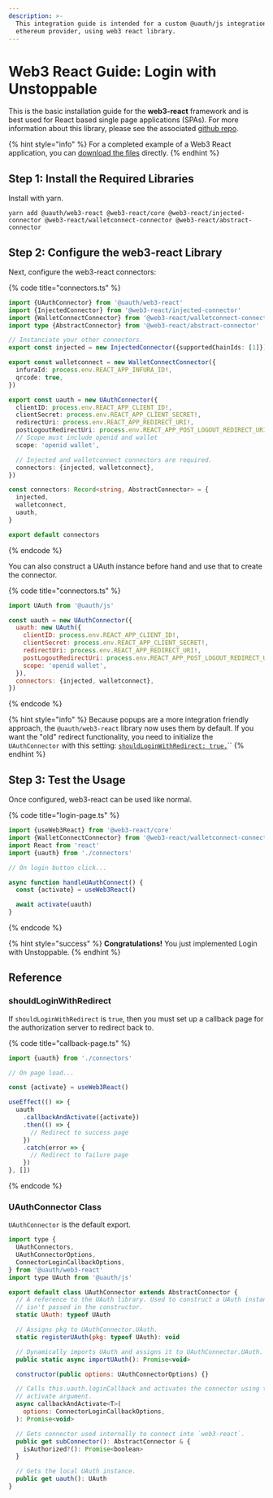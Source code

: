 ```yaml
---
description: >-
  This integration guide is intended for a custom @uauth/js integration, with
  ethereum provider, using web3 react library.
---
```


# Web3 React Guide: Login with Unstoppable

This is the basic installation guide for the **web3-react** framework and is best used for React based single page applications (SPAs). For more information about this library, please see the associated [github repo](https://github.com/unstoppabledomains/uauth/tree/main/packages/web3-react).

{% hint style="info" %}
For a completed example of a Web3 React application, you can [download the files](https://github.com/unstoppabledomains/uauth/blob/main/examples/web3-react/README.md) directly.
{% endhint %}

## Step 1: Install the Required Libraries

Install with yarn.

```shell
yarn add @uauth/web3-react @web3-react/core @web3-react/injected-connector @web3-react/walletconnect-connector @web3-react/abstract-connector
```

## Step 2: Configure the web3-react Library

Next, configure the web3-react connectors:

{% code title="connectors.ts" %}
```typescript
import {UAuthConnector} from '@uauth/web3-react'
import {InjectedConnector} from '@web3-react/injected-connector'
import {WalletConnectConnector} from '@web3-react/walletconnect-connector'
import type {AbstractConnector} from '@web3-react/abstract-connector'

// Instanciate your other connectors.
export const injected = new InjectedConnector({supportedChainIds: [1]})

export const walletconnect = new WalletConnectConnector({
  infuraId: process.env.REACT_APP_INFURA_ID!,
  qrcode: true,
})

export const uauth = new UAuthConnector({
  clientID: process.env.REACT_APP_CLIENT_ID!,
  clientSecret: process.env.REACT_APP_CLIENT_SECRET!,
  redirectUri: process.env.REACT_APP_REDIRECT_URI!,
  postLogoutRedirectUri: process.env.REACT_APP_POST_LOGOUT_REDIRECT_URI!,
  // Scope must include openid and wallet
  scope: 'openid wallet',

  // Injected and walletconnect connectors are required.
  connectors: {injected, walletconnect},
})

const connectors: Record<string, AbstractConnector> = {
  injected,
  walletconnect,
  uauth,
}

export default connectors
```
{% endcode %}

You can also construct a UAuth instance before hand and use that to create the connector.

{% code title="connectors.ts" %}
```javascript
import UAuth from '@uauth/js'

const uauth = new UAuthConnector({
  uauth: new UAuth({
    clientID: process.env.REACT_APP_CLIENT_ID!,
    clientSecret: process.env.REACT_APP_CLIENT_SECRET!,
    redirectUri: process.env.REACT_APP_REDIRECT_URI!,
    postLogoutRedirectUri: process.env.REACT_APP_POST_LOGOUT_REDIRECT_URI!,
    scope: 'openid wallet',
  }),
  connectors: {injected, walletconnect},
})
```
{% endcode %}

{% hint style="info" %}
Because popups are a more integration friendly approach, the `@uauth/web3-react` library now uses them by default. If you want the "old" redirect functionality, you need to initialize the `UAuthConnector` with this setting: [`shouldLoginWithRedirect: true.`](web3-react-guide.md#shouldloginwithredirect)``
{% endhint %}

## Step 3: Test the Usage

Once configured, web3-react can be used like normal.

{% code title="login-page.ts" %}
```javascript
import {useWeb3React} from '@web3-react/core'
import {WalletConnectConnector} from '@web3-react/walletconnect-connector'
import React from 'react'
import {uauth} from './connectors'

// On login button click...

async function handleUAuthConnect() {
  const {activate} = useWeb3React()

  await activate(uauth)
}
```
{% endcode %}

{% hint style="success" %}
**Congratulations!** You just implemented Login with Unstoppable.
{% endhint %}

## Reference

### **shouldLoginWithRedirect**

If `shouldLoginWithRedirect` is `true`, then you must set up a callback page for the authorization server to redirect back to.

{% code title="callback-page.ts" %}
```javascript
import {uauth} from './connectors'

// On page load...

const {activate} = useWeb3React()

useEffect(() => {
  uauth
    .callbackAndActivate({activate})
    .then(() => {
      // Redirect to success page
    })
    .catch(error => {
      // Redirect to failure page
    })
}, [])
```
{% endcode %}

### **UAuthConnector Class**

`UAuthConnector` is the default export.

```javascript
import type {
  UAuthConnectors,
  UAuthConnectorOptions,
  ConnectorLoginCallbackOptions,
} from '@uauth/web3-react'
import type UAuth from '@uauth/js'

export default class UAuthConnector extends AbstractConnector {
  // A reference to the UAuth library. Used to construct a UAuth instance if one
  // isn't passed in the constructor.
  static UAuth: typeof UAuth

  // Assigns pkg to UAuthConnector.UAuth.
  static registerUAuth(pkg: typeof UAuth): void

  // Dynamically imports UAuth and assigns it to UAuthConnector.UAuth.
  public static async importUAuth(): Promise<void>

  constructor(public options: UAuthConnectorOptions) {}

  // Calls this.uauth.loginCallback and activates the connector using the
  // activate argument.
  async callbackAndActivate<T>(
    options: ConnectorLoginCallbackOptions,
  ): Promise<void>

  // Gets connector used internally to connect into `web3-react`.
  public get subConnector(): AbstractConnector & {
    isAuthorized?(): Promise<boolean>
  }

  // Gets the local UAuth instance.
  public get uauth(): UAuth
}
```
